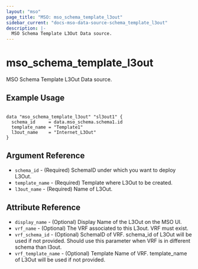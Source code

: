 ```yaml
---
layout: "mso"
page_title: "MSO: mso_schema_template_l3out"
sidebar_current: "docs-mso-data-source-schema_template_l3out"
description: |-
  MSO Schema Template L3Out Data source.
---
```


# mso_schema_template_l3out #

MSO Schema Template L3Out Data source.

## Example Usage ##

```hcl

data "mso_schema_template_l3out" "sl3out1" {
  schema_id     = data.mso_schema.schema1.id
  template_name = "Template1"
  l3out_name    = "Internet_L3Out"
}

```

## Argument Reference ##

* `schema_id` - (Required) SchemaID under which you want to deploy L3Out.
* `template_name` - (Required) Template where L3Out to be created.
* `l3out_name` - (Required) Name of L3Out.

## Attribute Reference ##

* `display_name` - (Optional) Display Name of the L3Out on the MSO UI.
* `vrf_name` - (Optional) The VRF associated to this L3out. VRF must exist.
* `vrf_schema_id` - (Optional) SchemaID of VRF. schema_id of L3Out will be used if not provided. Should use this parameter when VRF is in different schema than l3out.
* `vrf_template_name` - (Optional) Template Name of VRF. template_name of L3Out will be used if not provided.
